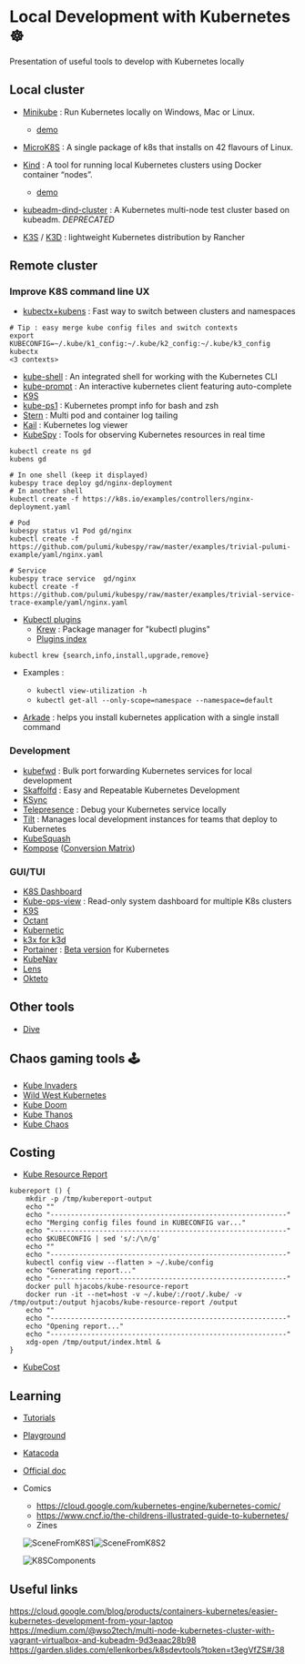 # Local Development with Kubernetes :wheel_of_dharma:

Presentation of useful tools to develop with Kubernetes locally

## Local cluster

- [Minikube](https://github.com/kubernetes/minikube) : Run Kubernetes locally on Windows, Mac or Linux.
  - [demo](./minikube)

- [MicroK8S](https://microk8s.io/) : A single package of k8s that installs on 42 flavours of Linux.

- [Kind](https://kind.sigs.k8s.io/) : A tool for running local Kubernetes clusters using Docker container “nodes”.
  - [demo](./kind)

- [kubeadm-dind-cluster](https://github.com/kubernetes-sigs/kubeadm-dind-cluster) : A Kubernetes multi-node test cluster based on kubeadm. *DEPRECATED*

- [K3S](https://k3s.io/) / [K3D](https://k3d.io/) : lightweight Kubernetes distribution by Rancher


## Remote cluster

### Improve K8S command line UX
  
- [kubectx+kubens](https://github.com/ahmetb/kubectx) : Fast way to switch between clusters and namespaces
```
# Tip : easy merge kube config files and switch contexts
export KUBECONFIG=~/.kube/k1_config:~/.kube/k2_config:~/.kube/k3_config
kubectx
<3 contexts>
```
- [kube-shell](https://github.com/cloudnativelabs/kube-shell) : An integrated shell for working with the Kubernetes CLI
- [kube-prompt](https://github.com/c-bata/kube-prompt) : An interactive kubernetes client featuring auto-complete 
- [K9S](https://github.com/derailed/k9s)
- [kube-ps1](https://github.com/jonmosco/kube-ps1) : Kubernetes prompt info for bash and zsh
- [Stern](https://github.com/wercker/stern) : Multi pod and container log tailing
- [Kail](https://github.com/boz/kail) : Kubernetes log viewer
- [KubeSpy](https://github.com/pulumi/kubespy) : Tools for observing Kubernetes resources in real time
```
kubectl create ns gd
kubens gd

# In one shell (keep it displayed)
kubespy trace deploy gd/nginx-deployment
# In another shell
kubectl create -f https://k8s.io/examples/controllers/nginx-deployment.yaml 

# Pod
kubespy status v1 Pod gd/nginx
kubectl create -f https://github.com/pulumi/kubespy/raw/master/examples/trivial-pulumi-example/yaml/nginx.yaml

# Service
kubespy trace service  gd/nginx
kubectl create -f https://github.com/pulumi/kubespy/raw/master/examples/trivial-service-trace-example/yaml/nginx.yaml
```
- [Kubectl plugins](https://kubernetes.io/docs/tasks/extend-kubectl/kubectl-plugins/)  
  - [Krew](https://github.com/GoogleContainerTools/krew) : Package manager for "kubectl plugins" 
  - [Plugins index](https://github.com/GoogleContainerTools/krew-index/tree/master/plugins)
 ```
 kubectl krew {search,info,install,upgrade,remove} 
 ```
  - Examples : 
    - `kubectl view-utilization -h`
    - `kubectl get-all --only-scope=namespace --namespace=default`

- [Arkade](https://github.com/alexellis/arkade) : helps you install kubernetes application with a single install command

### Development

- [kubefwd](https://github.com/txn2/kubefwd) : Bulk port forwarding Kubernetes services for local development
- [Skaffolfd](https://github.com/GoogleContainerTools/skaffold) : Easy and Repeatable Kubernetes Development
- [KSync](https://github.com/ksync/ksync)
- [Telepresence](https://www.telepresence.io/) : Debug your Kubernetes service locally
- [Tilt](https://tilt.dev/) : Manages local development instances for teams that deploy to Kubernetes
- [KubeSquash](https://github.com/solo-io/kubesquash/blob/master/README.md)
- [Kompose](http://kompose.io/) ([Conversion Matrix](https://github.com/kubernetes/kompose/blob/master/docs/conversion.md))

### GUI/TUI

- [K8S Dashboard](https://github.com/kubernetes/dashboard)
- [Kube-ops-view](https://github.com/hjacobs/kube-ops-view) : Read-only system dashboard for multiple K8s clusters
- [K9S](https://github.com/derailed/k9s)
- [Octant](https://octant.dev/docs/master/)
- [Kubernetic](https://kubernetic.com/)
- [k3x for k3d](https://github.com/inercia/k3x)
- [Portainer](https://www.portainer.io/) : [Beta version](https://github.com/portainer/portainer-k8s) for Kubernetes
- [KubeNav](https://github.com/kubenav/kubenav)
- [Lens](https://github.com/lensapp/lens)
- [Okteto](https://okteto.com/)

## Other tools

- [Dive](https://github.com/wagoodman/dive)

## Chaos gaming tools 🕹

- [Kube Invaders](https://github.com/lucky-sideburn/KubeInvaders)
- [Wild West Kubernetes](https://github.com/gshipley/wild-west-kubernetes)
- [Kube Doom](https://github.com/storax/kubedoom)
- [Kube Thanos](https://github.com/berkay-dincer/kubethanos)
- [Kube Chaos](https://github.com/Shogan/kube-chaos)

## Costing

- [Kube Resource Report](https://github.com/hjacobs/kube-resource-report)
```
kubereport () {
	mkdir -p /tmp/kubereport-output
	echo ""
	echo "----------------------------------------------------------"
	echo "Merging config files found in KUBECONFIG var..."
	echo "----------------------------------------------------------"
	echo $KUBECONFIG | sed 's/:/\n/g'
	echo ""
	echo "----------------------------------------------------------"
	kubectl config view --flatten > ~/.kube/config
	echo "Generating report..."
	echo "----------------------------------------------------------"
	docker pull hjacobs/kube-resource-report
	docker run -it --net=host -v ~/.kube/:/root/.kube/ -v /tmp/output:/output hjacobs/kube-resource-report /output
	echo ""
	echo "----------------------------------------------------------"
	echo "Opening report..."
	echo "----------------------------------------------------------"
	xdg-open /tmp/output/index.html &
}
```
- [KubeCost](https://kubecost.com/)

## Learning

- [Tutorials](https://kubernetes.io/docs/tutorials/)
- [Playground](https://labs.play-with-k8s.com/)
- [Katacoda](https://www.katacoda.com/courses/kubernetes)
- [Official doc](https://kubernetes.io/docs/home/)
- Comics
  - https://cloud.google.com/kubernetes-engine/kubernetes-comic/
  - https://www.cncf.io/the-childrens-illustrated-guide-to-kubernetes/
  - Zines 
  
  ![SceneFromK8S1](https://drawings.jvns.ca/drawings/scenes-from-kubernetes-page1.svg)![SceneFromK8S2](https://drawings.jvns.ca/drawings/scenes-from-kubernetes-page2.svg)
  
  ![K8SComponents](https://pbs.twimg.com/media/DBzjTTKUIAA1OvE.jpg:small)

## Useful links

https://cloud.google.com/blog/products/containers-kubernetes/easier-kubernetes-development-from-your-laptop
https://medium.com/@wso2tech/multi-node-kubernetes-cluster-with-vagrant-virtualbox-and-kubeadm-9d3eaac28b98
https://garden.slides.com/ellenkorbes/k8sdevtools?token=t3egVfZS#/38
